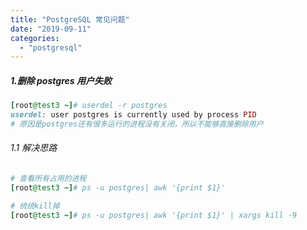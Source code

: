 ```yaml
---
title: "PostgreSQL 常见问题"
date: "2019-09-11"
categories: 
  - "postgresql"
---
```


##### 1.删除 postgres 用户失败

```ruby
[root@test3 ~]# userdel -r postgres
userdel: user postgres is currently used by process PID
# 原因是postgres还有很多运行的进程没有关闭，所以不能够直接删除用户
```

###### 1.1 解决思路

```ruby
# 查看所有占用的进程
[root@test3 ~]# ps -u postgres| awk '{print $1}'

# 统统kill掉
[root@test3 ~]# ps -u postgres| awk '{print $1}' | xargs kill -9
```
